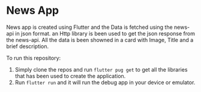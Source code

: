 # News App
News app is created using Flutter and the Data is fetched using the news-api in json format.
an Http library is been used to get the json response from the news-api.
All the data is been showned in a card with Image, Title and a brief description.

To run this repository:
1. Simply clone the repos and run ```flutter pug get``` to get all the libraries that has been used to create the application.
2. Run ```flutter run``` and it will run the debug app in your device or emulator.

